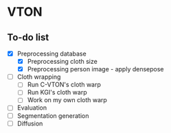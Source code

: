 # VTON

## To-do list
- [x] Preprocessing database
  - [x] Preprocessing cloth size
  - [x] Preprocessing person image - apply densepose 
- [ ] Cloth wrapping
  - [ ] Run C-VTON's cloth warp
  - [ ] Run KGI's cloth warp
  - [ ] Work on my own cloth warp 
- [ ] Evaluation 
- [ ] Segmentation generation
- [ ] Diffusion
